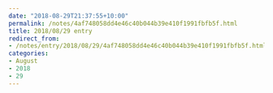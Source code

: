 ```yaml
---
date: "2018-08-29T21:37:55+10:00"
permalink: /notes/4af748058dd4e46c40b044b39e410f1991fbfb5f.html
title: 2018/08/29 entry
redirect_from:
- /notes/entry/2018/08/29/4af748058dd4e46c40b044b39e410f1991fbfb5f.html
categories:
- August
- 2018
- 29
---
```

